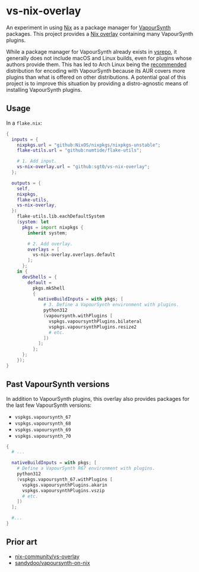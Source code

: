 # vs-nix-overlay

An experiment in using [Nix](https://nixos.wiki/wiki/Nix_package_manager) as a
package manager for [VapourSynth](https://www.vapoursynth.com/) packages. This
project provides a [Nix overlay](https://nixos.wiki/wiki/Overlays) containing
many VapourSynth plugins.

While a package manager for VapourSynth already exists in
[vsrepo](https://github.com/vapoursynth/vsrepo), it generally does not include
macOS and Linux builds, even for plugins whose authors provide them. This has
led to Arch Linux being the [recommended](https://jaded-encoding-thaumaturgy.github.io/JET-guide/master/basics/installation/)
distribution for encoding with VapourSynth because its AUR covers more plugins
than what is offered on other distributions. A potential goal of this project is
to improve this situation by providing a distro-agnostic means of installing
VapourSynth plugins.

## Usage

In a `flake.nix`:

```nix
{
  inputs = {
    nixpkgs.url = "github:NixOS/nixpkgs/nixpkgs-unstable";
    flake-utils.url = "github:numtide/flake-utils";

    # 1. Add input.
    vs-nix-overlay.url = "github:sgt0/vs-nix-overlay";
  };

  outputs = {
    self,
    nixpkgs,
    flake-utils,
    vs-nix-overlay,
  }:
    flake-utils.lib.eachDefaultSystem
    (system: let
      pkgs = import nixpkgs {
        inherit system;

        # 2. Add overlay.
        overlays = [
          vs-nix-overlay.overlays.default
        ];
      };
    in {
      devShells = {
        default =
          pkgs.mkShell
          {
            nativeBuildInputs = with pkgs; [
              # 3. Define a VapourSynth environment with plugins.
              python312
              (vapoursynth.withPlugins [
                vspkgs.vapoursynthPlugins.bilateral
                vspkgs.vapoursynthPlugins.resize2
                # etc.
              ])
            ];
          };
      };
    });
}
```

## Past VapourSynth versions

In addition to VapourSynth plugins, this overlay also provides packages for the
last few VapourSynth versions:

- `vspkgs.vapoursynth_67`
- `vspkgs.vapoursynth_68`
- `vspkgs.vapoursynth_69`
- `vspkgs.vapoursynth_70`

```nix
{
  # ...

  nativeBuildInputs = with pkgs; [
    # Define a VapourSynth R67 environment with plugins.
    python312
    (vspkgs.vapoursynth_67.withPlugins [
      vspkgs.vapoursynthPlugins.akarin
      vspkgs.vapoursynthPlugins.vszip
      # etc.
    ])
  ];

  #...
}
```

## Prior art

- [nix-community/vs-overlay](https://github.com/nix-community/vs-overlay)
- [sandydoo/vapoursynth-on-nix](https://github.com/sandydoo/vapoursynth-on-nix)

